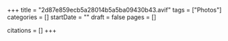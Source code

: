 +++
title = "2d87e859ecb5a28014b5a5ba09430b43.avif"
tags = ["Photos"]
categories = []
startDate = ""
draft = false
pages = []

citations = []
+++

